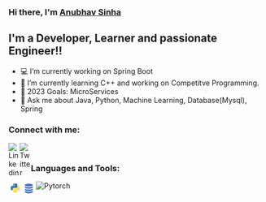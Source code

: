 ### Hi there, I'm [Anubhav Sinha][website]

<!-- <img align='right' src="https://media1.tenor.com/images/b6792c305302f79392750175acf06cab/tenor.gif?itemid=13136559" width="230"> -->

## I'm a Developer, Learner and passionate Engineer!!

- 💻 I’m currently working on Spring Boot
- 📡 I’m currently learning C++ and working on Competitve Programming. 
- 🥅 2023 Goals: MicroServices
- 💬 Ask me about Java, Python, Machine Learning, Database(Mysql), Spring

### Connect with me:


[<img align="left" alt="Linkedin" width="22px" src="https://icons-for-free.com/download-icon-linked+linkedin+logo+social+icon-1320191784782940875_512.png" />][linkedin]

[<img align="left" alt="Twitter" width="22px" src="https://1000logos.net/wp-content/uploads/2017/06/Twitter-Logo.png" />][twitter]
<br />

### Languages and Tools:

[<img align="left" alt="Python" width="26px" src="https://raw.githubusercontent.com/github/explore/80688e429a7d4ef2fca1e82350fe8e3517d3494d/topics/python/python.png" />][webdevplaylist]
[<img align="left" alt="SQL" width="28px" src="https://raw.githubusercontent.com/github/explore/80688e429a7d4ef2fca1e82350fe8e3517d3494d/topics/sql/sql.png" />][webdevplaylist]
[<img align="left" alt="Pytorch" width="128px" src="https://duckduckgo.com/i/fdc3523f.png" />][webdevplaylist]
<br />

[website]: https://github.com/anubhav1107
[linkedin]: https://www.linkedin.com/in/anubhav-sinha-9334bb180/
[webdevplaylist]: https://github.com/anubhav1107
[twitter]: https://twitter.com/a4anubhavonly

